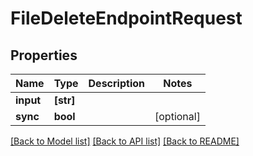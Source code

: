 # FileDeleteEndpointRequest


## Properties
Name | Type | Description | Notes
------------ | ------------- | ------------- | -------------
**input** | **[str]** |  | 
**sync** | **bool** |  | [optional] 

[[Back to Model list]](../#documentation-for-models) [[Back to API list]](../#documentation-for-api-endpoints) [[Back to README]](../)


